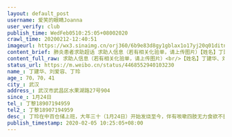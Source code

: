 ```yaml
---
layout: default_post
username: 爱笑的眼睛Joanna
user_verify: club
publish_time: WedFeb0510:25:05+08002020
crawl_time: 20200212-12:40:51
imageurl: https://wx3.sinaimg.cn/orj360/6b9e83d8gy1gblax1o17yj20q01ditn2.jpg,https://wx3.sinaimg.cn/orj360/6b9e83d8gy1gblax2b7xlj20mq1dtn7s.jpg,https://wx2.sinaimg.cn/orj360/6b9e83d8gy1gblax2pcmhj20u0140dio.jpg,https://wx1.sinaimg.cn/orj360/6b9e83d8gy1gblax311a0j20u0140dio.jpg,https://wx4.sinaimg.cn/orj360/6b9e83d8gy1gblb49frxvj21rt0u0gqm.jpg
content_brief: 肺炎患者求助超话 求助人信息（若有相关化验单，请上传图片）【姓名】丁建华、刘爱容、丁玲【年龄】70，70，41【所在城市】武汉【所在小区、社区】武汉市武昌区水果湖路27号904【患病时间】1月24日【联系方式】丁黎18907194959【其他紧急联系人】丁黎  18907194959【病情描述】丁玲在中百 ...全文
content_full_raw: 求助人信息（若有相关化验单，请上传图片）<br/>【姓名】丁建华、刘爱容、丁玲<br/>【年龄】70，70，41<br/>【所在城市】武汉<br/>【所在小区、社区】武汉市武昌区水果湖路27号904<br/>【患病时间】1月24日<br/>【联系方式】丁黎18907194959<br/>【其他紧急联系人】丁黎18907194959<br/>【病情描述】丁玲在中百仓储上班，大年三十（1月24日）开始发烧至今，伴有咳嗽四肢无力食欲不振，继而传染给父母，三人一直在家隔离。母亲刘爱容常年糖尿病治疗，父亲丁建华2019年刚刚父爱做过肺癌手术，图二是一位在医院做医生的朋友说二老现在情况比较危险，早已在社区登记，但是一直未安排入院治疗，恳请安排尽早安排住院治疗，万分感谢。
status_url: https://m.weibo.cn/status/4468552940103230
name_: 丁建华、刘爱容、丁玲
age_: 70，70，41
city_: 武汉
address_: 武汉市武昌区水果湖路27号904
since_: 1月24日
tel_: 丁黎18907194959
tel2_: 丁黎18907194959
desc_: 丁玲在中百仓储上班，大年三十（1月24日）开始发烧至今，伴有咳嗽四肢无力食欲不振，继而传染给父母，三人一直在家隔离。母亲刘爱容常年糖尿病治疗，父亲丁建华2019年刚刚父爱做过肺癌手术，图二是一位在医院做医生的朋友说二老现在情况比较危险，早已在社区登记，但是一直未安排入院治疗，恳请安排尽早安排住院治疗，万分感谢。
publish_timestamp: 2020-02-05 10:25:05+08:00
---
```


